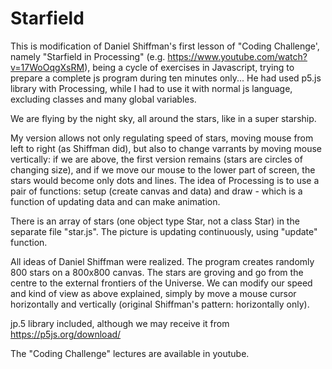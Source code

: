 # Starfield 
This is modification of Daniel Shiffman's first lesson of "Coding Challenge', namely "Starfield in Processing" (e.g. https://www.youtube.com/watch?v=17WoOqgXsRM), being a cycle of exercises in Javascript, trying to prepare a complete js program during ten minutes only... He had used p5.js library with Processing, while I had to use it with normal js language, excluding classes and many global variables.

We are flying by the night sky, all around the stars, like in a super starship.

My version allows not only regulating speed of stars, moving mouse from left to right (as Shiffman did), but also to change varrants by moving mouse vertically: if we are above, the first version remains (stars are circles of changing size), and if we move our mouse to the lower part of screen, the stars would become only dots and lines. 
The idea of Processing is to use a pair of functions: setup (create canvas and data) and draw - which is a function of updating data and can make animation.

There is an array of stars (one object type Star, not a class Star) in the separate file "star.js". The picture is updating continuously, using "update" function.

All ideas of Daniel Shiffman were realized. The program creates randomly 800 stars on a 800x800 canvas. The stars are groving and go from the centre to the external frontiers of the Universe. We can modify our speed and kind of view as above explained, simply by move a mouse cursor horizontally and vertically (original Shiffman's pattern: horizontally only).

jp.5 library included, although we may receive it from https://p5js.org/download/

The "Coding Challenge" lectures are available in youtube.
